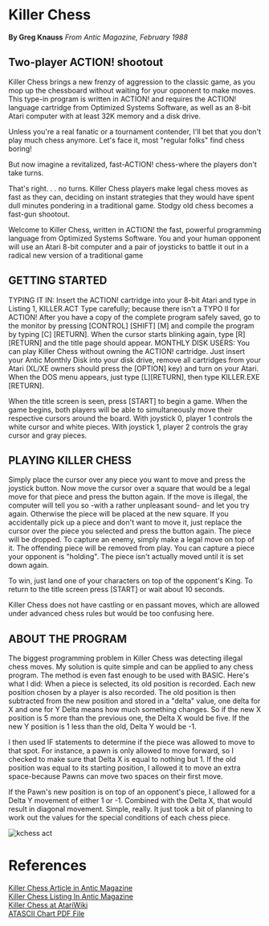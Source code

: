 <h1>Killer Chess</h1>
<strong>By Greg Knauss</strong>
<em>From Antic Magazine, February 1988</em>
<h2>Two-player ACTION! shootout</h2>
Killer Chess brings a new frenzy of aggression to the classic game, as you mop up the chessboard without waiting for your opponent to make moves. This type-in program is written in ACTION! and requires the ACTION! language cartridge from Optimized Systems Software, as well as an 8-bit Atari computer with at least 32K memory and a disk drive.

Unless you're a real fanatic or a tournament contender, I'll bet that you don't play much chess anymore. Let's face it, most "regular folks" find chess boring!

But now imagine a revitalized, fast-ACTION! chess-where the players don't take turns.

That's right. . . no turns. Killer Chess players make legal chess moves as fast as they can, deciding on instant strategies that they would have spent dull minutes pondering in a traditional game. Stodgy old chess becomes a fast-gun shootout.

Welcome to Killer Chess, written in ACTION! the fast, powerful programming language from Optimized Systems Software. You and your human opponent will use an Atari 8-bit computer and a pair of joysticks to battle it out in a radical new version of a traditional game

<h2>GETTING STARTED</h2>
TYPING IT IN: Insert the ACTION! cartridge into your 8-bit Atari and type in Listing 1, KILLER.ACT Type carefully; because there isn't a TYPO II for ACTION! After you have a copy of the complete program safely saved, go to the monitor by pressing [CONTROL] [SHIFT] [M] and compile the program by typing [C] [RETURN]. When the cursor starts blinking again, type [R] [RETURN] and the title page should appear.
MONTHLY DISK USERS: You can play Killer Chess without owning the ACTION! cartridge. Just insert your Antic Monthly Disk into your disk drive, remove all cartridges from your Atari (XL/XE owners should press the [OPTION] key) and turn on your Atari. When the DOS menu appears, just type [L][RETURN], then type KILLER.EXE [RETURN].

When the title screen is seen, press [START] to begin a game. When the game begins, both players will be able to simultaneously move their respective cursors around the board. With joystick 0, player 1 controls the white cursor and white pieces. With joystick 1, player 2 controls the gray cursor and gray pieces.

<h2>PLAYING KILLER CHESS</h2>
Simply place the cursor over any piece you want to move and press the joystick button. Now move the cursor over a square that would be a legal move for that piece and press the button again. If the move is illegal, the computer will tell you so -with a rather unpleasant sound- and let you try again. Otherwise the piece will be placed at the new square. If you accidentally pick up a piece and don't want to move it, just replace the cursor over the piece you selected and press the button again. The piece will be dropped.
To capture an enemy, simply make a legal move on top of it. The offending piece will be removed from play. You can capture a piece your opponent is "holding". The piece isn't actually moved until it is set down again.

To win, just land one of your characters on top of the opponent's King. To return to the title screen press [START] or wait about 10 seconds.

Killer Chess does not have castling or en passant moves, which are allowed under advanced chess rules but would be too confusing here.

<h2>ABOUT THE PROGRAM</h2>
The biggest programming problem in Killer Chess was detecting illegal chess moves. My solution is quite simple and can be applied to any chess program. The method is even fast enough to be used with BASIC.
Here's what I did: When a piece is selected, its old position is recorded. Each new position chosen by a player is also recorded. The old position is then subtracted from the new position and stored in a "delta" value, one delta for X and one for Y Delta means how much something changes. So if the new X position is 5 more than the previous one, the Delta X would be five. If the new Y position is 1 less than the old, Delta Y would be -1.

I then used IF statements to determine if the piece was allowed to move to that spot. For instance, a pawn is only allowed to move forward, so I checked to make sure that Delta X is equal to nothing but 1. If the old position was equal to its starting position, I allowed it to move an extra space-because Pawns can move two spaces on their first move.

If the Pawn's new position is on top of an opponent's piece, I allowed for a Delta Y movement of either 1 or -1. Combined with the Delta X, that would result in diagonal movement. Simple, really. It just took a bit of planning to work out the values for the special conditions of each chess piece.


![kchess act](https://user-images.githubusercontent.com/3913623/227076395-c7b36769-d04c-4360-8196-6e3fd0f88642.png)

<h1>References</h1>

<a href="https://archive.org/details/1988-02-anticmagazine/Antic_Vol_6-10_1988-02_Scanning_Images/page/n10/mode/1up?view=theater">Killer Chess Article in Antic Magazine</a></br>
<a href="https://archive.org/details/1988-02-anticmagazine/Antic_Vol_6-10_1988-02_Scanning_Images/page/n74/mode/1up?view=theater">Killer Chess Listing  In Antic Magazine</a></br>
<a href="https://atariwiki.org/wiki/Wiki.jsp?page=Killer%20Chess">Killer Chess at AtariWiki</a></br>
<a href="https://www.akk.org/~flo/ATASCII.pdf">ATASCII Chart PDF File</a></br>

